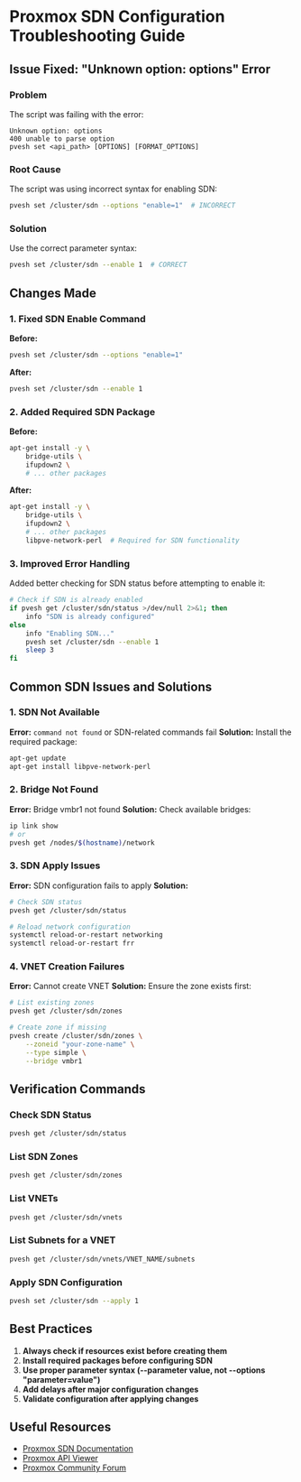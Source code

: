 # Proxmox SDN Configuration Troubleshooting Guide

## Issue Fixed: "Unknown option: options" Error

### Problem
The script was failing with the error:
```
Unknown option: options
400 unable to parse option
pvesh set <api_path> [OPTIONS] [FORMAT_OPTIONS]
```

### Root Cause
The script was using incorrect syntax for enabling SDN:
```bash
pvesh set /cluster/sdn --options "enable=1"  # INCORRECT
```

### Solution
Use the correct parameter syntax:
```bash
pvesh set /cluster/sdn --enable 1  # CORRECT
```

## Changes Made

### 1. Fixed SDN Enable Command
**Before:**
```bash
pvesh set /cluster/sdn --options "enable=1"
```

**After:**
```bash
pvesh set /cluster/sdn --enable 1
```

### 2. Added Required SDN Package
**Before:**
```bash
apt-get install -y \
    bridge-utils \
    ifupdown2 \
    # ... other packages
```

**After:**
```bash
apt-get install -y \
    bridge-utils \
    ifupdown2 \
    # ... other packages
    libpve-network-perl  # Required for SDN functionality
```

### 3. Improved Error Handling
Added better checking for SDN status before attempting to enable it:
```bash
# Check if SDN is already enabled
if pvesh get /cluster/sdn/status >/dev/null 2>&1; then
    info "SDN is already configured"
else
    info "Enabling SDN..."
    pvesh set /cluster/sdn --enable 1
    sleep 3
fi
```

## Common SDN Issues and Solutions

### 1. SDN Not Available
**Error:** `command not found` or SDN-related commands fail
**Solution:** Install the required package:
```bash
apt-get update
apt-get install libpve-network-perl
```

### 2. Bridge Not Found
**Error:** Bridge vmbr1 not found
**Solution:** Check available bridges:
```bash
ip link show
# or
pvesh get /nodes/$(hostname)/network
```

### 3. SDN Apply Issues
**Error:** SDN configuration fails to apply
**Solution:** 
```bash
# Check SDN status
pvesh get /cluster/sdn/status

# Reload network configuration
systemctl reload-or-restart networking
systemctl reload-or-restart frr
```

### 4. VNET Creation Failures
**Error:** Cannot create VNET
**Solution:** Ensure the zone exists first:
```bash
# List existing zones
pvesh get /cluster/sdn/zones

# Create zone if missing
pvesh create /cluster/sdn/zones \
    --zoneid "your-zone-name" \
    --type simple \
    --bridge vmbr1
```

## Verification Commands

### Check SDN Status
```bash
pvesh get /cluster/sdn/status
```

### List SDN Zones
```bash
pvesh get /cluster/sdn/zones
```

### List VNETs
```bash
pvesh get /cluster/sdn/vnets
```

### List Subnets for a VNET
```bash
pvesh get /cluster/sdn/vnets/VNET_NAME/subnets
```

### Apply SDN Configuration
```bash
pvesh set /cluster/sdn --apply 1
```

## Best Practices

1. **Always check if resources exist before creating them**
2. **Install required packages before configuring SDN**
3. **Use proper parameter syntax (--parameter value, not --options "parameter=value")**
4. **Add delays after major configuration changes**
5. **Validate configuration after applying changes**

## Useful Resources

- [Proxmox SDN Documentation](https://pve.proxmox.com/wiki/Software-Defined_Network)
- [Proxmox API Viewer](https://pve.proxmox.com/pve-docs/api-viewer/#/cluster/sdn)
- [Proxmox Community Forum](https://forum.proxmox.com/)